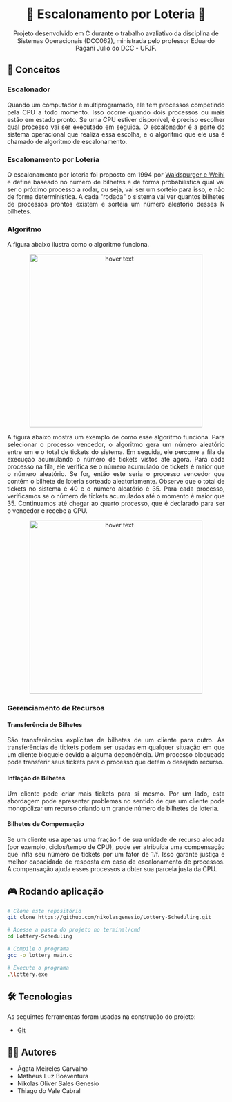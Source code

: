 <h1 align="center">🎰 Escalonamento por Loteria 🎰 </h1>

<p align="center">Projeto desenvolvido em C durante o trabalho avaliativo da disciplina de Sistemas Operacionais (DCC062), ministrada pelo professor Eduardo Pagani Julio do DCC - UFJF.</p>



## 📌 Conceitos

<h3>Escalonador</h3>

<p align="justify">Quando um computador é multiprogramado, ele tem processos competindo pela CPU a todo momento. Isso ocorre quando dois processos ou mais estão em estado pronto. Se uma CPU estiver disponível, é preciso escolher qual processo vai ser executado em seguida. O escalonador é a parte do sistema operacional que realiza essa escolha, e o algoritmo que ele usa é chamado de algoritmo de escalonamento.</p>

<h3>Escalonamento por Loteria</h3>
<p align="justify">O escalonamento por loteria foi proposto em 1994 por <a href="https://www.usenix.org/legacy/publications/library/proceedings/osdi/full_papers/waldspurger.pdf"> Waldspurger e Weihl </a> e define baseado no número de bilhetes e de forma probabilística qual vai ser o próximo processo a rodar, ou seja, vai ser um sorteio para isso, e não de forma determinística. A cada "rodada" o sistema vai ver quantos bilhetes de processos prontos existem e sorteia um número aleatório desses N bilhetes.</p>

<h3>Algoritmo</h3>
<p align="justify">A figura abaixo ilustra como o algoritmo funciona.</p>

<p align="center">
  <img src="http://www.scielo.org.co/img/revistas/dyna/v82n189/v82n189a27fig01.gif" width="400" title="hover text">
</p>


<p align="justify">A figura abaixo mostra um exemplo de como esse algoritmo funciona. Para selecionar o processo vencedor, o algoritmo gera um número aleatório entre um e o total de tickets do sistema. Em seguida, ele percorre a fila de execução acumulando o número de tickets vistos até agora. Para cada processo na fila, ele verifica se o número acumulado de tickets é maior que o número aleatório. Se for, então este seria o processo vencedor que contém o bilhete de loteria sorteado aleatoriamente. Observe que o total de tickets no sistema é 40 e o número aleatório é 35. Para cada processo, verificamos se o número de tickets acumulados até o momento é maior que 35. Continuamos até chegar ao quarto processo, que é declarado para ser o vencedor e recebe a CPU.</p>
<p align="center">
  <img src="http://www.scielo.org.co/img/revistas/dyna/v82n189/v82n189a27fig02.gif" width="400" title="hover text">
</p>

<h3>Gerenciamento de Recursos</h3>

<h4>Transferência de Bilhetes</h4>
<p align="justify">São transferências explícitas de bilhetes de um cliente para  outro. As transferências de tickets podem ser usadas em qualquer situação em que um cliente bloqueie devido a alguma dependência. Um processo bloqueado pode transferir seus tickets para o processo que detém o desejado recurso.</p>

<h4>Inflação de Bilhetes</h4>
<p align="justify">Um cliente pode criar mais tickets para sí mesmo. Por um lado, esta abordagem pode apresentar problemas no sentido de que um cliente pode monopolizar um recurso criando um grande número de bilhetes de loteria.</p>

<h4>Bilhetes de Compensação</h4>
<p align="justify">Se um cliente usa apenas uma fração f de sua unidade de recurso alocada (por exemplo, ciclos/tempo de CPU), pode ser atribuída uma compensação que infla seu número de tickets por um fator de 1/f. Isso garante justiça e melhor capacidade de resposta em caso de escalonamento de processos. A compensação ajuda esses processos a obter sua parcela justa da CPU.</p>

## 🎮 Rodando aplicação

```bash
# Clone este repositório
git clone https://github.com/nikolasgenesio/Lottery-Scheduling.git

# Acesse a pasta do projeto no terminal/cmd
cd Lottery-Scheduling

# Compile o programa
gcc -o lottery main.c

# Execute o programa
.\lottery.exe

```
## 🛠 Tecnologias

As seguintes ferramentas foram usadas na construção do projeto:


- [Git](https://git-scm.com/)

## 👨‍💻 Autores
- Ágata Meireles Carvalho
- Matheus Luz Boaventura
- Nikolas Oliver Sales Genesio
- Thiago do Vale Cabral

